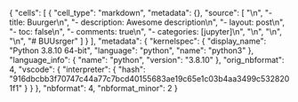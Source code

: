 {
 "cells": [
  {
   "cell_type": "markdown",
   "metadata": {},
   "source": [
    "\n",
    "- title: Buurger\n",
    "- description: Awesome description\n",
    "- layout: post\n",
    "- toc: false\n",
    "- comments: true\n",
    "- categories: [jupyter]\n",
    "\n",
    "\n",
    "\n",
    "# BUUsrger"
   ]
  }
 ],
 "metadata": {
  "kernelspec": {
   "display_name": "Python 3.8.10 64-bit",
   "language": "python",
   "name": "python3"
  },
  "language_info": {
   "name": "python",
   "version": "3.8.10"
  },
  "orig_nbformat": 4,
  "vscode": {
   "interpreter": {
    "hash": "916dbcbb3f70747c44a77c7bcd40155683ae19c65e1c03b4aa3499c5328201f1"
   }
  }
 },
 "nbformat": 4,
 "nbformat_minor": 2
}

